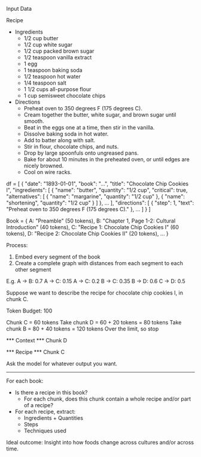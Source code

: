 Input Data

Recipe
- Ingredients
    - 1/2 cup butter
    - 1/2 cup white sugar
    - 1/2 cup packed brown sugar
    - 1/2 teaspoon vanilla extract
    - 1 egg
    - 1 teaspoon baking soda
    - 1/2 teaspoon hot water
    - 1/4 teaspoon salt
    - 1 1/2 cups all-purpose flour
    - 1 cup semisweet chocolate chips
- Directions
    - Preheat oven to 350 degrees F (175 degrees C).
    - Cream together the butter, white sugar, and brown sugar until smooth.
    - Beat in the eggs one at a time, then stir in the vanilla.
    - Dissolve baking soda in hot water.
    - Add to batter along with salt.
    - Stir in flour, chocolate chips, and nuts.
    - Drop by large spoonfuls onto ungreased pans.
    - Bake for about 10 minutes in the preheated oven, or until edges are nicely browned.
    - Cool on wire racks.

df = [
    {
        "date": "1893-01-01",
        "book": "...",
        "title": "Chocolate Chip Cookies I",
        "ingredients": [
            {
                "name": "butter",
                "quantity": "1/2 cup",
                "critical": true,
                "alternatives": [
                    {
                        "name": "margarine",
                        "quantity": "1/2 cup"
                    },
                    {
                        "name": "shortening",
                        "quantity": "1/2 cup"
                    }
                ]
            },
            ...
        ],
        "directions": [
            {
                "step": 1,
                "text": "Preheat oven to 350 degrees F (175 degrees C)."
            },
            ...
        ]
    }
]

Book = {
    A: "Preamble" (50 tokens),
    B: "Chapter 1, Page 1-2: Cultural Introduction" (40 tokens),
    C: "Recipe 1: Chocolate Chip Cookies I" (60 tokens),
    D: "Recipe 2: Chocolate Chip Cookies II" (20 tokens),
    ...
}

Process:
1. Embed every segment of the book
2. Create a complete graph with distances from each segment to each other segment

E.g.
A -> B: 0.7
A -> C: 0.15
A -> C: 0.2
B -> C: 0.35
B -> D: 0.6
C -> D: 0.5

Suppose we want to describe the recipe for chocolate chip cookies I, in chunk C.

Token Budget: 100

Chunk C = 60 tokens
Take chunk D = 60 + 20 tokens = 80 tokens
Take chunk B = 80 + 40 tokens = 120 tokens
Over the limit, so stop

*** Context ***
Chunk D

*** Recipe ***
Chunk C

Ask the model for whatever output you want.

---

For each book:
- Is there a recipe in this book?
  - For each chunk, does this chunk contain a whole recipe and/or part of a recipe?
- For each recipe, extract:
  - Ingredients + Quantities
  - Steps
  - Techniques used

Ideal outcome: Insight into how foods change across cultures and/or across time.